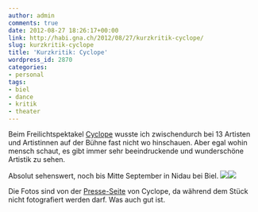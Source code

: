 ```yaml
---
author: admin
comments: true
date: 2012-08-27 18:26:17+00:00
link: http://habi.gna.ch/2012/08/27/kurzkritik-cyclope/
slug: kurzkritik-cyclope
title: 'Kurzkritik: Cyclope'
wordpress_id: 2870
categories:
- personal
tags:
- biel
- dance
- kritik
- theater
---
```


Beim Freilichtspektakel [Cyclope](http://www.cyclope2012.ch/) wusste ich zwischendurch bei 13 Artisten und Artistinnen auf der Bühne fast nicht wo hinschauen. Aber egal wohin mensch schaut, es gibt immer sehr beeindruckende und wunderschöne Artistik zu sehen.

Absolut sehenswert, noch bis Mitte September in Nidau bei Biel.
[![](http://habi.gna.ch/wp-content/uploads/2012/08/jst_cyclope_25.jpg__2000x2000_q95-199x300.jpg)](http://habi.gna.ch/wp-content/uploads/2012/08/jst_cyclope_25.jpg__2000x2000_q95.jpg)[![](http://habi.gna.ch/wp-content/uploads/2012/08/jst_cyclope_28.jpg__2000x2000_q95-300x199.jpg)](http://habi.gna.ch/wp-content/uploads/2012/08/jst_cyclope_28.jpg__2000x2000_q95.jpg)
  

Die Fotos sind von der [Presse-Seite](http://www.cyclope2012.ch/de/photos/showpics/) von Cyclope, da während dem Stück nicht fotografiert werden darf. Was auch gut ist.
